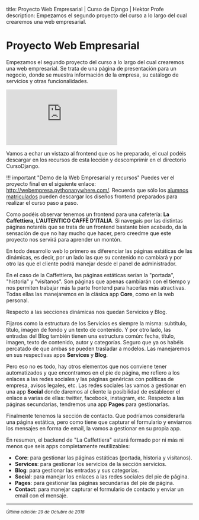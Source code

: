 title: Proyecto Web Empresarial | Curso de Django | Hektor Profe
description: Empezamos el segundo proyecto del curso a lo largo del cual crearemos una web empresarial. 

# Proyecto Web Empresarial

Empezamos el segundo proyecto del curso a lo largo del cual crearemos una web empresarial. Se trata de una página de presentación para un negocio, donde se muestra información de la empresa, su catálogo de servicios y otras funcionalidades.

<div class='embed-container'><iframe src='https://player.vimeo.com/video/297286788' frameborder='0' webkitAllowFullScreen mozallowfullscreen allowFullScreen></iframe></div>

Vamos a echar un vistazo al frontend que os he preparado, el cual podéis descargar en los recursos de esta lección y descomprimir en el directorio CursoDjango.

!!! important "Demo de la Web Empresarial y recursos"
    Puedes ver el proyecto final en el siguiente enlace: <u><a href="http://webempresa.pythonanywhere.com/" target="_blank">http://webempresa.pythonanywhere.com/</a></u>. Recuerda que sólo los <u><a href="https://www.udemy.com/curso-django-2-practico-desarrollo-web-python-3/?couponCode=DJANGO2" target="_blank">alumnos matriculados</a></u> pueden descargar los diseños frontend preparados para realizar el curso paso a paso.

Como podéis observar tenemos un frontend para una cafetería: **La Caffettiera, L'AUTENTICO CAFFÈ D'ITALIA**. Si navegais por las distintas páginas notaréis que se trata de un frontend bastante bien acabado, da la sensación de que no hay mucho que hacer, pero creedme que este proyecto nos servirá para aprender un montón.

En todo desarrollo web lo primero es diferenciar las páginas estáticas de las dinámicas, es decir, por un lado las que su contenido no cambiará y por otro las que el cliente podrá manejar desde el panel de administrador. 

En el caso de la Caffettiera, las páginas estáticas serían la "portada", "historia" y "visítanos". Son páginas que apenas cambiarán con el tiempo y nos permiten trabajar más la parte frontend para hacerlas más atractivas. Todas ellas las manejaremos en la clásica app **Core**, como en la web personal.

Respecto a las secciones dinámicas nos quedan Servicios y Blog. 

Fijaros como la estructura de los Servicios es siempre la misma: subtítulo, título, imagen de fondo y un texto de contenido. Y por otro lado, las entradas del Blog también tienen una estructura común: fecha, título, imagen, texto de contenido, autor y categorías. Seguro que ya os habéis percatado de que ambas se pueden trasladar a modelos. Las manejaremos en sus respectivas apps **Services** y **Blog**.

Pero eso no es todo, hay otros elementos que nos conviene tener automatizados y que encontramos en el pie de página, me refiero a los enlaces a las redes sociales y las páginas genéricas con políticas de empresa, avisos legales, etc. Las redes sociales las vamos a gestionar en una app **Social** donde daremos al cliente la posibilidad de establecer el enlace a varias de ellas: twitter, facebook, instagram, etc. Respecto a las páginas secundarias, tendremos una app **Pages** para gestionarlas.

Finalmente  tenemos la sección de contacto. Que podríamos considerarla una página estática, pero como tiene que capturar el formulario y enviarnos los mensajes en forma de email, la vamos a gestionar en su propia app.

En resumen, el backend de "La Caffettiera" estará formado por ni más ni menos que seis apps completamente reutilizables: 

* **Core**: para gestionar las páginas estáticas (portada, historia y visítanos).
* **Services**: para gestionar los servicios de la sección servicios.
* **Blog**: para gestionar las entradas y sus categorías.
* **Social**: para manejar los enlaces a las redes sociales del pie de página. 
* **Pages**: para gestionar las páginas secundarias del pie de página. 
* **Contact**: para manejar capturar el formulario de contacto y enviar un email con el mensaje. 

___
<small class="edited"><i>Última edición: 29 de Octubre de 2018</i></small>